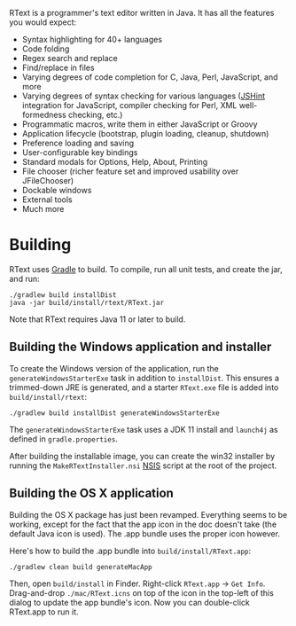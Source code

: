 RText is a programmer's text editor written in Java.  It has all the features
you would expect:

* Syntax highlighting for 40+ languages
* Code folding
* Regex search and replace
* Find/replace in files
* Varying degrees of code completion for C, Java, Perl, JavaScript, and more
* Varying degrees of syntax checking for various languages ([JSHint](http://jshint.com/)
  integration for JavaScript, compiler checking for Perl, XML well-formedness checking, etc.)
* Programmatic macros, write them in either JavaScript or Groovy
* Application lifecycle (bootstrap, plugin loading, cleanup, shutdown)
* Preference loading and saving
* User-configurable key bindings
* Standard modals for Options, Help, About, Printing
* File chooser (richer feature set and improved usability over JFileChooser)
* Dockable windows
* External tools
* Much more

# Building

RText uses [Gradle](http://gradle.org/) to build.  To compile, run
all unit tests, and create the jar, and run:

    ./gradlew build installDist
    java -jar build/install/rtext/RText.jar

Note that RText requires Java 11 or later to build.

## Building the Windows application and installer

To create the Windows version of the application, run the `generateWindowsStarterExe`
task in addition to `installDist`.  This ensures a trimmed-down JRE is generated,
and a starter `RText.exe` file is added into `build/install/rtext`:

    ./gradlew build installDist generateWindowsStarterExe

The `generateWindowsStarterExe` task uses a JDK 11 install and `launch4j` as defined in
`gradle.properties`.

After building the installable image, you can create the win32 installer by
running the `MakeRTextInstaller.nsi` [NSIS](http://nsis.sourceforge.net/Main_Page)
script at the root of the project.

## Building the OS X application

Building the OS X package has just been revamped.  Everything seems to be
working, except for the fact that the app icon in the doc doesn't take
(the default Java icon is used).  The .app bundle uses the proper icon
however.

Here's how to build the .app bundle into `build/install/RText.app`:

    ./gradlew clean build generateMacApp

Then, open `build/install` in Finder.  Right-click `RText.app` ->
`Get Info`.  Drag-and-drop `./mac/RText.icns` on top of the icon in the
top-left of this dialog to update the app bundle's icon.  Now you can
double-click RText.app to run it.
